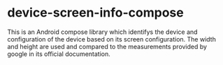 # device-screen-info-compose
This is an Android compose library which identifys the device and configuration of the device based on its
screen configuration. The width and height are used and compared to the measurements provided by google in
its official documentation.
